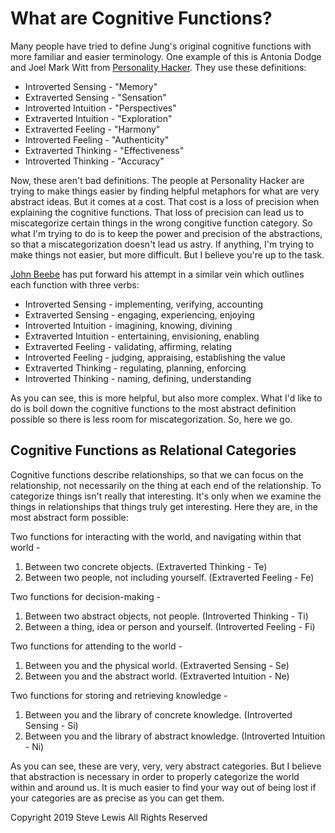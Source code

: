 # What are Cognitive Functions?

Many people have tried to define Jung's original cognitive functions with more familiar and easier terminology. One example of this is Antonia Dodge and Joel Mark Witt from [Personality Hacker](https://personalityhacker.com/nicknames-for-8-jungian-cognitive-functions/). They use these definitions:

* Introverted Sensing - "Memory"
* Extraverted Sensing - "Sensation"
* Introverted Intuition - "Perspectives"
* Extraverted Intuition - "Exploration"
* Extraverted Feeling - "Harmony"
* Introverted Feeling - "Authenticity"
* Extraverted Thinking - "Effectiveness"
* Introverted Thinking - "Accuracy"

Now, these aren't bad definitions. The people at Personality Hacker are trying to make things easier by finding helpful metaphors for what are very abstract ideas. But it comes at a cost. That cost is a loss of precision when explaining the cognitive functions. That loss of precision can lead us to miscategorize certain things in the wrong congitive function category. So what I'm trying to do is to keep the power and precision of the abstractions, so that a miscategorization doesn't lead us astry. If anything, I'm trying to make things not easier, but more difficult. But I believe you're up to the task.

[John Beebe](https://www.amazon.com/Energies-Patterns-Psychological-Type-Beebe/dp/1138922285) has put forward his attempt in a similar vein which outlines each function with three verbs:

* Introverted Sensing - implementing, verifying, accounting
* Extraverted Sensing - engaging, experiencing, enjoying
* Introverted Intuition - imagining, knowing, divining
* Extraverted Intuition - entertaining, envisioning, enabling
* Extraverted Feeling - validating, affirming, relating
* Introverted Feeling - judging, appraising, establishing the value
* Extraverted Thinking - regulating, planning, enforcing
* Introverted Thinking - naming, defining, understanding

As you can see, this is more helpful, but also more complex. What I'd like to do is boil down the cognitive functions to the most abstract definition possible so there is less room for miscategorization. So, here we go.

## Cognitive Functions as Relational Categories

Cognitive functions describe relationships, so that we can focus on the relationship, not necessarily on the thing at each end of the relationship. To categorize things isn't really that interesting. It's only when we examine the things in relationships that things truly get interesting. Here they are, in the most abstract form possible:

Two functions for interacting with the world, and navigating within that world -

1. Between two concrete objects. (Extraverted Thinking - Te)
1. Between two people, not including yourself. (Extraverted Feeling - Fe)

Two functions for decision-making -

1. Between two abstract objects, not people. (Introverted Thinking - Ti)
1. Between a thing, idea or person and yourself. (Introverted Feeling - Fi)

Two functions for attending to the world -

1. Between you and the physical world. (Extraverted Sensing - Se)
1. Between you and the abstract world. (Extraverted Intuition - Ne)

Two functions for storing and retrieving knowledge -

1. Between you and the library of concrete knowledge. (Introverted Sensing - Si)
1. Between you and the library of abstract knowledge. (Introverted Intuition - Ni)

As you can see, these are very, very, very abstract categories. But I believe that abstraction is necessary in order to properly categorize the world within and around us. It is much easier to find your way out of being lost if your categories are as precise as you can get them.


<!--
### Cognitive Functions as a Higher-Order Logic

As you can see, these are very, very, very abstract categories. They get their power from being abstract. I've really tried to boil away any unnecessary part to get to the essence and power of cognitive functions, so that we can apply them to the field of software development. For now, the definitions above are too abstract to understand without several examples, so let me describe in terms of pathfinding, since that, ultimately, is why we're here:

1. Introverted Intuition (Ni) - old abstract paths (abstractions/patterns)
1. Introverted Sensing (Si) - old concrete paths (artifacts)
1. Extraverted Intuition (Ne) - new abstract paths (path generation)
1. Extraverted Sensing (Se) - new concrete paths (facts/events)

1. Introverted Thinking (Ti) - choosing paths based on logic
1. Introverted Feeling (Fi) - choosing paths based on value
1. Extraverted Thinking (Te) - choosing paths based on practicality
1. Extraverted Feeling (Fe) - choosing paths based on collaboration

Again, these are not definitions for the cognitive functions themselves. But they act as a representative sample of aspects we find within a software project that puts a little more meat on the bones of the actual definitions.


## Pathfinding and Tradeoffs

Okay, so what? How do these categories help us choose a path? There are two primary problems when choosing a path. First, you can choose a path and not be flexible enough to change it. Second, you can bounce around between paths so often you don't actually get anywhere. You need something to let you know which path you have chosen, and which path you've not chosen. These categories can tell you those things because also have relationships between each other, such that they define a set of tradeoffs that we don't always notice:

There are several kinds of tradeoffs we can encounter. We should be aware about them and notice what we may be giving up when we depend on one function too much, to the detriment of our projects.

1. Ti/Fi - Systematic/Experiential
1. Ti/Fe - Logical/Communal
1. Te/Fi - Practical/Moral
1. Te/Ti - Particular/Universal
1. Fe/Fi - Individual/Communal
1. Fe/Te - Communal/Practical

There are two other axes that have to do with the data that we deal with:

1. Ni/Si - Abstract knowledge/concrete knowledge
1. Ne/Se - Abstract world/concrete world
1. Ni/Se - Abstract knowledge/concrete world
1. Ne/Si - Abstract world/concrete knowledge

These tradeoffs, when made conscious and explicit, help us to figure out which path we've chosen by our decisions, and which kinds of things we have prioritized.


-->



Copyright 2019 Steve Lewis All Rights Reserved
